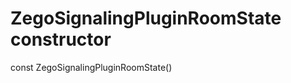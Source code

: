 


# ZegoSignalingPluginRoomState constructor






const
ZegoSignalingPluginRoomState()












